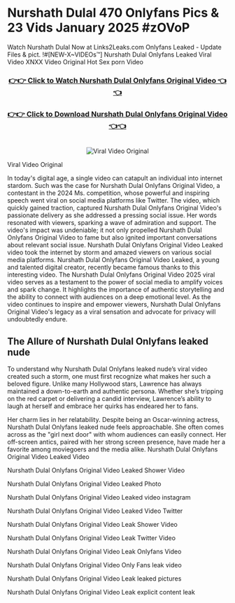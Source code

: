 # Nurshath Dulal 470  Onlyfans Pics & 23 Vids January 2025 #zOVoP

Watch Nurshath Dulal Now at Links2Leaks.com Onlyfans Leaked - Update Files & pict. !#[NEW-X~VIDEOs™] Nurshath Dulal Onlyfans Leaked Viral Video XNXX Video Original Hot Sex porn Video
<br>
<div align="center">
<h3><a href="https://links2leaks.com/nurshathdulal" rel="nofollow">👉👉 Click to Watch Nurshath Dulal Onlyfans Original Video 👈👈</a></h3>
<h3><a href="https://links2leaks.com/nurshathdulal" rel="nofollow">👉👉 Click to Download Nurshath Dulal Onlyfans Original Video 👈👈</a></h3>
<br>
<a href="https://links2leaks.com/nurshathdulal" rel="nofollow"><img src="https://i.ibb.co/Gkj2r4b/banner.png" alt="Viral Video Original" style="max-width: 100%; display: inline-block;" data-target="animated-image.originalImage"></a>
</div>

Viral Video Original

In today's digital age, a single video can catapult an individual into internet stardom. Such was the case for Nurshath Dulal Onlyfans Original Video, a contestant in the 2024 Ms. competition, whose powerful and inspiring speech went viral on social media platforms like Twitter.
The video, which quickly gained traction, captured Nurshath Dulal Onlyfans Original Video's passionate delivery as she addressed a pressing social issue. Her words resonated with viewers, sparking a wave of admiration and support. The video's impact was undeniable; it not only propelled Nurshath Dulal Onlyfans Original Video to fame but also ignited important conversations about relevant social issue.
Nurshath Dulal Onlyfans Original Video Leaked video took the internet by storm and amazed viewers on various social media platforms. Nurshath Dulal Onlyfans Original Video Leaked, a young and talented digital creator, recently became famous thanks to this interesting video.
The Nurshath Dulal Onlyfans Original Video 2025 viral video serves as a testament to the power of social media to amplify voices and spark change. It highlights the importance of authentic storytelling and the ability to connect with audiences on a deep emotional level. As the video continues to inspire and empower viewers, Nurshath Dulal Onlyfans Original Video's legacy as a viral sensation and advocate for privacy will undoubtedly endure.

<h2>The Allure of Nurshath Dulal Onlyfans leaked nude</h2>


To understand why Nurshath Dulal Onlyfans leaked nude’s viral video created such a storm, one must first recognize what makes her such a beloved figure. Unlike many Hollywood stars, Lawrence has always maintained a down-to-earth and authentic persona. Whether she’s tripping on the red carpet or delivering a candid interview, Lawrence’s ability to laugh at herself and embrace her quirks has endeared her to fans.

Her charm lies in her relatability. Despite being an Oscar-winning actress, Nurshath Dulal Onlyfans leaked nude feels approachable. She often comes across as the "girl next door" with whom audiences can easily connect. Her off-screen antics, paired with her strong screen presence, have made her a favorite among moviegoers and the media alike.
Nurshath Dulal Onlyfans Original Video Leaked Video

Nurshath Dulal Onlyfans Original Video Leaked Shower Video

Nurshath Dulal Onlyfans Original Video Leaked Photo

Nurshath Dulal Onlyfans Original Video Leaked video instagram

Nurshath Dulal Onlyfans Original Video Leaked Video Twitter

Nurshath Dulal Onlyfans Original Video Leak Shower Video

Nurshath Dulal Onlyfans Original Video Leak Twitter Video

Nurshath Dulal Onlyfans Original Video Leak Onlyfans Video

Nurshath Dulal Onlyfans Original Video Only Fans leak video

Nurshath Dulal Onlyfans Original Video Leak leaked pictures

Nurshath Dulal Onlyfans Original Video Leak explicit content leak